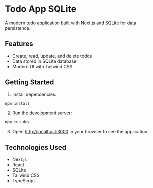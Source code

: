 # Todo App SQLite

A modern todo application built with Next.js and SQLite for data persistence.

## Features
- Create, read, update, and delete todos
- Data stored in SQLite database
- Modern UI with Tailwind CSS

## Getting Started

1. Install dependencies:
```bash
npm install
```

2. Run the development server:
```bash
npm run dev
```

3. Open [http://localhost:3000](http://localhost:3000) in your browser to see the application.

## Technologies Used
- Next.js
- React
- SQLite
- Tailwind CSS
- TypeScript

